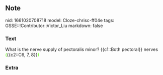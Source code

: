 ## Note
nid: 1661020708718
model: Cloze-chrisc-ff04e
tags: GSSE::!Contributor::Victor_Liu
markdown: false

### Text
What is the nerve supply of pectoralis minor? {{c1::Both pectoral}}
nerves <span style="color: rgb(85, 255, 0);">(</span>{{c2::C6, 7,
8}}<span style="color: rgb(85, 255, 0);">)</span>

### Extra

